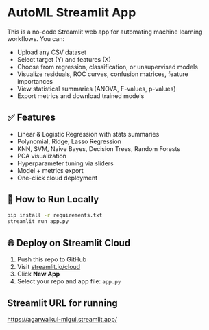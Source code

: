 # AutoML Streamlit App

This is a no-code Streamlit web app for automating machine learning workflows. You can:

- Upload any CSV dataset
- Select target (Y) and features (X)
- Choose from regression, classification, or unsupervised models
- Visualize residuals, ROC curves, confusion matrices, feature importances
- View statistical summaries (ANOVA, F-values, p-values)
- Export metrics and download trained models

## ✅ Features

- Linear & Logistic Regression with stats summaries
- Polynomial, Ridge, Lasso Regression
- KNN, SVM, Naive Bayes, Decision Trees, Random Forests
- PCA visualization
- Hyperparameter tuning via sliders
- Model + metrics export
- One-click cloud deployment

## 🚀 How to Run Locally

```bash
pip install -r requirements.txt
streamlit run app.py
```

## 🌐 Deploy on Streamlit Cloud

1. Push this repo to GitHub
2. Visit [streamlit.io/cloud](https://streamlit.io/cloud)
3. Click **New App**
4. Select your repo and app file: `app.py`

## Streamlit URL for running

https://agarwalkul-mlgui.streamlit.app/

